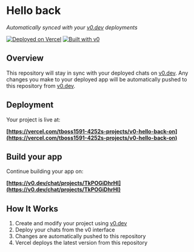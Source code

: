 # Hello back

*Automatically synced with your [v0.dev](https://v0.dev) deployments*

[![Deployed on Vercel](https://img.shields.io/badge/Deployed%20on-Vercel-black?style=for-the-badge&logo=vercel)](https://vercel.com/tboss1591-4252s-projects/v0-hello-back-on)
[![Built with v0](https://img.shields.io/badge/Built%20with-v0.dev-black?style=for-the-badge)](https://v0.dev/chat/projects/TkPOGiDhrHI)

## Overview

This repository will stay in sync with your deployed chats on [v0.dev](https://v0.dev).
Any changes you make to your deployed app will be automatically pushed to this repository from [v0.dev](https://v0.dev).

## Deployment

Your project is live at:

**[https://vercel.com/tboss1591-4252s-projects/v0-hello-back-on](https://vercel.com/tboss1591-4252s-projects/v0-hello-back-on)**

## Build your app

Continue building your app on:

**[https://v0.dev/chat/projects/TkPOGiDhrHI](https://v0.dev/chat/projects/TkPOGiDhrHI)**

## How It Works

1. Create and modify your project using [v0.dev](https://v0.dev)
2. Deploy your chats from the v0 interface
3. Changes are automatically pushed to this repository
4. Vercel deploys the latest version from this repository